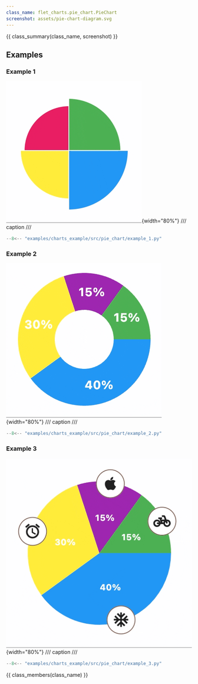 ```yaml
---
class_name: flet_charts.pie_chart.PieChart
screenshot: assets/pie-chart-diagram.svg
---
```


{{ class_summary(class_name, screenshot) }}

## Examples

### Example 1

![PieChart example 1](../examples/charts_example/src/pie_chart/media/example_1.gif){width="80%"}
/// caption
///

```python
--8<-- "examples/charts_example/src/pie_chart/example_1.py"
```

### Example 2

![PieChart example 2](../examples/charts_example/src/pie_chart/media/example_2.gif){width="80%"}
/// caption
///

```python
--8<-- "examples/charts_example/src/pie_chart/example_2.py"
```

### Example 3

![PieChart example 3](../examples/charts_example/src/pie_chart/media/example_3.gif){width="80%"}
/// caption
///

```python
--8<-- "examples/charts_example/src/pie_chart/example_3.py"
```

{{ class_members(class_name) }}